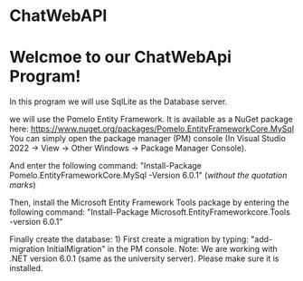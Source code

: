 # ChatWebAPI


# Welcmoe to our ChatWebApi Program!

In this program  we will use SqlLite as the Database server. 



we will use the Pomelo Entity Framework. 
It is available as a NuGet package here: https://www.nuget.org/packages/Pomelo.EntityFrameworkCore.MySql
You can simply open the package manager (PM) console
(In Visual Studio 2022 -> View -> Other Windows -> Package Manager Console).

And enter the following command:
"Install-Package Pomelo.EntityFrameworkCore.MySql -Version 6.0.1"
(*without the quotation marks*)

Then, install the Microsoft Entity Framework Tools package
by entering the following command:
"Install-Package Microsoft.EntityFrameworkcore.Tools -version 6.0.1"

Finally create the database:
	1) First create a migration by typing: "add-migration InitialMigration" 
	   in the PM console. 
Note: We are working with .NET version 6.0.1 (same as the university server).
	  Please make sure it is installed. 
